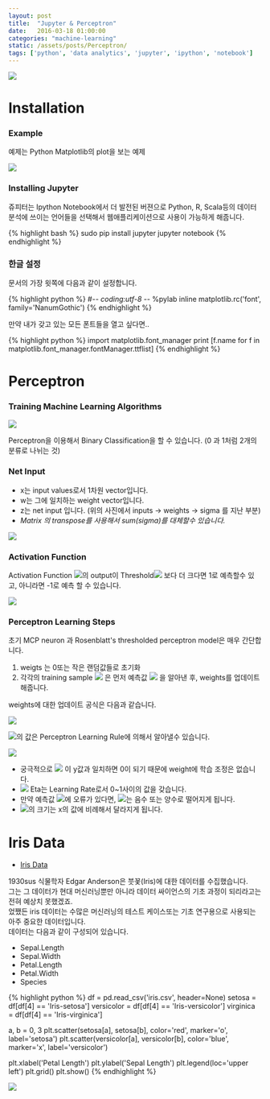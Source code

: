 ```yaml
---
layout: post
title:  "Jupyter & Perceptron"
date:   2016-03-18 01:00:00
categories: "machine-learning"
static: /assets/posts/Perceptron/
tags: ['python', 'data analytics', 'jupyter', 'ipython', 'notebook']
---
```



<img src="{{ page.static }}analytics.jpg" class="img-responsive img-rounded">

# Installation

### Example

예제는 Python Matplotlib의 plot을 보는 예제

<img src="{{ page.static }}pylab.png" class="img-responsive img-rounded">

### Installing Jupyter

쥬피터는 Ipython Notebook에서 더 발전된 버젼으로 Python, R, Scala등의 데이터 분석에 쓰이는 언어들을 선택해서 웹애플리케이션으로
사용이 가능하게 해줍니다.

{% highlight bash %}
sudo pip install jupyter
jupyter notebook
{% endhighlight %}

### 한글 설정

문서의 가장 윗쪽에 다음과 같이 설정합니다.

{% highlight python %}
#-*- coding:utf-8 -*-
%pylab inline
matplotlib.rc('font', family='NanumGothic')
{% endhighlight %}

만약 내가 갖고 있는 모든 폰트들을 열고 싶다면..

{% highlight python %}
import matplotlib.font_manager
print [f.name for f in matplotlib.font_manager.fontManager.ttflist]
{% endhighlight %}


# Perceptron

### Training Machine Learning Algorithms

<img src="{{ page.static }}perceptron.png" class="img-responsive img-rounded">

Perceptron을 이용해서 Binary Classification을 할 수 있습니다.
(0 과 1처럼 2개의 분류로 나뉘는 것)

### Net Input

* x는 input values로서 1차원 vector입니다.<br>
* w는 그에 일치하는 weight vector입니다.
* z는 net input 입니다. (위의 사진에서 inputs -> weights -> sigma 를 지난 부분)
* *Matrix 의 transpose를 사용해서 sum(sigma)를 대체할수 있습니다.*

<img src="{{ page.static }}net_input.png" >

### Activation Function

Activation Function <img src="{{ page.static }}activation0.png">의 output이
Threshold<img src="{{ page.static }}threshold.png" > 보다 더 크다면 1로 예측할수 있고, 아니라면 -1로 예측 할 수 있습니다.

<img src="{{ page.static }}activation_function.png" >

### Perceptron Learning Steps

초기 MCP neuron 과 Rosenblatt's thresholded perceptron model은 매우 간단합니다.

1. weigts 는 0또는 작은 랜덤값들로 초기화
2. 각각의 training sample <img src="{{ page.static }}x_i.png" > 은 먼저 예측값 <img src="{{ page.static }}predicted_y.png" >
을 알아낸 후, weights를 업데이트 해줍니다.

weights에 대한 업데이트 공식은 다음과 같습니다.


<img src="{{ page.static }}update_w.png" >

<img src="{{ page.static }}delta_w.png">의 값은 Perceptron Learning Rule에 의해서 알아낼수 있습니다.

<img src="{{ page.static }}learning_rule.png" >

* 궁극적으로 <img src="{{ page.static }}predicted_y.png" > 이 y값과 일치하면 0이 되기 때문에 weight에 학습 조정은 없습니다.
* <img src="{{ page.static }}eta.png" > Eta는 Learning Rate로서 0~1사이의 값을 갖습니다.
* 만약 예측값 <img src="{{ page.static }}predicted_y.png" >에 오류가 있다면,  <img src="{{ page.static }}delta_w.png">는
음수 또는 양수로 떨어지게 됩니다.
* <img src="{{ page.static }}delta_w.png">의 크기는 x의 값에 비례해서 달라지게 됩니다.


# Iris Data

* [Iris Data][iris-data]

1930sus 식물학자 Edgar Anderson은 붓꾳(Iris)에 대한 데이터를 수집했습니다.<br>
그는 그 데이터가 현대 머신러닝뿐만 아니라 데이터 싸이언스의 기초 과정이 되리라고는 전혀 예상치 못했겠죠.<br>
었쨌든 iris 데이터는 수많은 머신러닝의 테스트 케이스또는 기초 연구용으로 사용되는 아주 중요한 데이터입니다.<br>
데이터는 다음과 같이 구성되어 있습니다.

* Sepal.Length
* Sepal.Width
* Petal.Length
* Petal.Width
* Species

{% highlight python %}
df = pd.read_csv('iris.csv', header=None)
setosa = df[df[4] == 'Iris-setosa']
versicolor = df[df[4] == 'Iris-versicolor']
virginica = df[df[4] == 'Iris-virginica']

a, b = 0, 3
plt.scatter(setosa[a], setosa[b], color='red', marker='o', label='setosa')
plt.scatter(versicolor[a], versicolor[b], color='blue', marker='x', label='versicolor')

plt.xlabel('Petal Length')
plt.ylabel('Sepal Length')
plt.legend(loc='upper left')
plt.grid()
plt.show()
{% endhighlight %}


<img src="{{ page.static }}setosa_versicolor.png" >

[iris-data]: https://archive.ics.uci.edu/ml/machine-learning-databases/iris/iris.data



